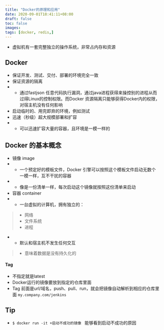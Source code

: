 ```yaml
---
title: "Docker的原理和应用"
date: 2020-09-01T18:41:11+08:00
draft: false
toc: false
images:
tags: [docker, redis,]
---
```

- 虚拟机有一套完整独立的操作系统，非常占内存和资源
## Docker
- 保证开发、测试、交付、部署的环境完全一致
- 保证资源的隔离
- - 通过fastjson 任意代码执行漏洞，通过java进程获得来操控别的进程从而过得Linux的控制权限。而Docker 资源隔离只能够获得Docker内的权限，对宿主机没有任何影响
- 启动临时的、用完即弃的环境，例如测试
- 迅速（秒级）超大规模部署和扩容
- - 可以迅速扩容大量的容器，且环境是一模一样的

## Docker 的基本概念
- 镜像 image
- - 一个预定好的模板文件，Docker 引擎可以按照这个模板文件启动无数个一模一样，互不干扰的容器
- - 像是一份清单一样，每次启动这个镜像就按照这份清单来启动
- 容器 container
- - 一台虚拟的计算机，拥有独立的：
>- 网络
>- 文件系统
>- 进程
- - 默认和宿主机不发生任何交互
>- 意味着数据是没有持久化的 

#### Tag
- 不指定就是latest
- Docker运行的镜像要放到指定的仓库里面
- Tag 前面是url/域名，push、pull、run，就会把镜像自动解析到相应的仓库里面
`my.company.com/jenkins`

## Tip
- `$ docker run -it +启动不成功的镜像 ` 能够看到启动不成功的原因